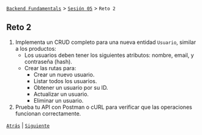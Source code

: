 [`Backend Fundamentals`](../../README.md) > [`Sesión 05`](../README.md) > `Reto 2`

## Reto 2

1. Implementa un CRUD completo para una nueva entidad `Usuario`, similar a los productos:
   - Los usuarios deben tener los siguientes atributos: nombre, email, y contraseña (hash).
   - Crear las rutas para:
     - Crear un nuevo usuario.
     - Listar todos los usuarios.
     - Obtener un usuario por su ID.
     - Actualizar un usuario.
     - Eliminar un usuario.
2. Prueba tu API con Postman o cURL para verificar que las operaciones funcionan correctamente.

[`Atrás`](../Ejemplo-03) | [`Siguiente`](../README.md)
